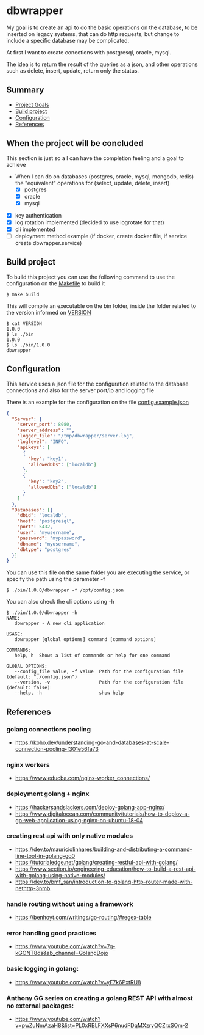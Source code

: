 # dbwrapper
My goal is to create an api to do the basic operations on the database, to be inserted on legacy systems, that can do http requests, but change to include a specific database may be complicated.

At first I want to create conections with postgresql, oracle, mysql.

The idea is to return the result of the queries as a json, and other operations such as delete, insert, update, return only the status.

## Summary
* [Project Goals](#when-the-project-will-be-concluded)
* [Build project](#build-project)
* [Configuration](#configuration)
* [References](#references)

<!--TODO: improve this readme file-->

## When the project will be concluded
This section is just so a I can have the completion feeling and a goal to achieve

- When I can do on databases (postgres, oracle, mysql, mongodb, redis) the "equivalent" operations for (select, update, delete, insert)
    - [x] postgres
    - [x] oracle
    - [x] mysql
- [x] key authentication
- [x] log rotation implemented (decided to use logrotate for that)
- [x] cli implemented
- [ ] deployment method example (if docker, create docker file, if service create dbwrapper.service)

## Build project

To build this project you can use the following command to use the configuration on the [Makefile](Makefile) to build it
```shell
$ make build
```

This will compile an executable on the bin folder, inside the folder related to the version informed on [VERSION](VERSION)
```shell
$ cat VERSION
1.0.0
$ ls ./bin
1.0.0
$ ls ./bin/1.0.0
dbwrapper
```

## Configuration

This service uses a json file for the configuration related to the database connections and also for the server port/ip and logging file

There is an example for the configuration on the file [config.example.json](internal/config/examples/config.example.json)
```json
{
  "Server": {
    "server_port": 8080,
    "server_address": "",
    "logger_file": "/tmp/dbwrapper/server.log",
    "loglevel": "INFO",
    "apikeys": [
      {
        "key": "key1",
        "allowedDbs": ["localdb"]
      },
      {
        "key": "key2",
        "allowedDbs": ["localdb"]
      }
    ]
  },
  "Databases": [{
    "dbid": "localdb",
    "host": "postgresql",
    "port": 5432,
    "user": "myusername",
    "password": "mypassword",
    "dbname": "myusername",
    "dbtype": "postgres"
  }]
}
```
You can use this file on the same folder you are executing the service, or specify the path using the parameter -f
```shell
$ ./bin/1.0.0/dbwrapper -f /opt/config.json
```

You can also check the cli options using -h
```shell
$ ./bin/1.0.0/dbwrapper -h
NAME:
   dbwrapper - A new cli application

USAGE:
   dbwrapper [global options] command [command options]

COMMANDS:
   help, h  Shows a list of commands or help for one command

GLOBAL OPTIONS:
   --config_file value, -f value  Path for the configuration file (default: "./config.json")
   --version, -v                  Path for the configuration file (default: false)
   --help, -h                     show help
```

## References

### golang connections pooling

- https://koho.dev/understanding-go-and-databases-at-scale-connection-pooling-f301e56fa73


### nginx workers

- https://www.educba.com/nginx-worker_connections/


### deployment golang + nginx

- https://hackersandslackers.com/deploy-golang-app-nginx/
- https://www.digitalocean.com/community/tutorials/how-to-deploy-a-go-web-application-using-nginx-on-ubuntu-18-04


### creating rest api with only native modules

- https://dev.to/mauriciolinhares/building-and-distributing-a-command-line-tool-in-golang-go0
- https://tutorialedge.net/golang/creating-restful-api-with-golang/
- https://www.section.io/engineering-education/how-to-build-a-rest-api-with-golang-using-native-modules/
- https://dev.to/bmf_san/introduction-to-golang-http-router-made-with-nethttp-3nmb

### handle routing without using a framework

- https://benhoyt.com/writings/go-routing/#regex-table


### error handling good practices

- https://www.youtube.com/watch?v=7g-kGONT8ds&ab_channel=GolangDojo


### basic logging in golang:

- https://www.youtube.com/watch?v=yF7k6PxtRU8


### Anthony GG series on creating a golang REST API with almost no external packages:

- https://www.youtube.com/watch?v=pwZuNmAzaH8&list=PL0xRBLFXXsP6nudFDqMXzrvQCZrxSOm-2
